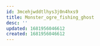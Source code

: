 ```yaml
---
id: 3mcehjwddtlhys3j0n4hxs9
title: Monster_ogre_fishing_ghost
desc: ''
updated: 1681956046612
created: 1681956046612
---
```

